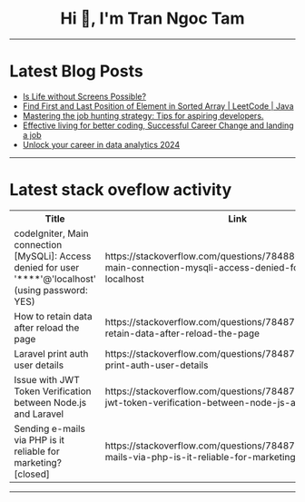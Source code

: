 <h1 align="center">Hi 👋, I'm Tran Ngoc Tam</h1>

---

# Latest Blog Posts 
<!-- BLOG-POST-LIST:START -->
- [Is Life without Screens Possible?](https://dev.to/devteam/is-life-without-screens-possible-5fb1)
- [Find First and Last Position of Element in Sorted Array | LeetCode | Java](https://dev.to/tanujav/find-first-and-last-position-of-element-in-sorted-array-leetcode-java-1aaj)
- [Mastering the job hunting strategy: Tips for aspiring developers.](https://dev.to/terrancoder/mastering-the-job-hunting-strategy-tips-for-aspiring-developers-5b7m)
- [Effective living for better coding, Successful Career Change and landing a job](https://dev.to/terrancoder/effective-living-for-better-coding-successful-career-change-and-landing-a-job-k1g)
- [Unlock your career in data analytics 2024](https://dev.to/onumaku_bobby/unlock-your-career-in-data-analytics-2024-2ij8)
<!-- BLOG-POST-LIST:END -->

---

# Latest stack oveflow activity
<table>
  <tr><th>Title</th><th>Link</th></tr>
  <!-- STACKOVERFLOW:START --><tr><td>codeIgniter, Main connection [MySQLi]: Access denied for user &#39;****&#39;@&#39;localhost&#39; &lpar;using password: YES&rpar;</td><td>https://stackoverflow.com/questions/78488039/codeigniter-main-connection-mysqli-access-denied-for-user-localhost</td></tr><tr><td>How to retain data after reload the page</td><td>https://stackoverflow.com/questions/78487951/how-to-retain-data-after-reload-the-page</td></tr><tr><td>Laravel print auth user details</td><td>https://stackoverflow.com/questions/78487882/laravel-print-auth-user-details</td></tr><tr><td>Issue with JWT Token Verification between Node.js and Laravel</td><td>https://stackoverflow.com/questions/78487842/issue-with-jwt-token-verification-between-node-js-and-laravel</td></tr><tr><td>Sending e-mails via PHP is it reliable for marketing? [closed]</td><td>https://stackoverflow.com/questions/78487807/sending-e-mails-via-php-is-it-reliable-for-marketing</td></tr><!-- STACKOVERFLOW:END -->
</table>

---


